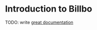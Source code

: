 # Introduction to Billbo

TODO: write [great documentation](http://jacobian.org/writing/what-to-write/)
